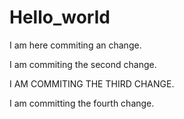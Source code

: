 # Hello_world


I am here commiting an change.

I am commiting the second change.

I AM COMMITING THE THIRD CHANGE.


I am committing the fourth change.
